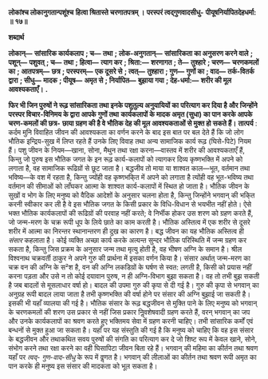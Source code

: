 **लोकांश्च लोकानुगतान्पशूंश्च** **हित्वा श्रितास्ते चरणातपत्रम् ।** **परस्परं त्वद्गुणवादसीधु-** **पीयूषनिर्यापितदेहधर्मा: ॥ १७॥** 

**शब्दार्थ** 

**लोकान्—** **सांसारिक कार्यकलाप** **; च—** **तथा** **; लोक-अनुगतान्—** **सांसारिकता का अनुसरण करने वाले** **; पशून्—** **पशुवत्** **; च—** **तथा** **; हित्वा—** **त्याग कर** **; श्रिता:—** **शरणागत** **; ते—** **तुश्हारे** **; चरण—** **चरणकमलों का** **; आतपत्रम्—** **छत्र** **; परस्परम्—** **एक दूसरे से** **; त्वत्—** **तुश्हारा** **; गुण—** **गुणों का** **; वाद—** **तर्क-वितर्क द्वारा** **; सीधु—** **मादक** **; पीयूष—** **अमृत से** **; निर्यापित—** **बुझाया गया** **; देह-धर्मा:—** **शरीर की मूल आवश्यकताएँ।** **.** 

**फिर भी जिन पुरुषों ने रूढ़ सांसारिकता तथा इनके पशुतुल्य अनुयायियों का** **परित्याग कर दिया है और जिन्होंने परस्पर विचार-विनिमय के द्वारा आपके गुणों तथा** **कार्यकलापों के मादक अमृत (सुधा) का पान करके आपके चरण-कमलों की छत्र-** **छाया ग्रहण की है वे भौतिक देह की मूल आवश्यकताओं से मुक्त हो सकते हैं।** **तात्पर्य** : कर्दम मुनि विवाहित जीवन की आवश्यकता का वर्णन करने के बाद इस बात पर बल देते हैं कि जो लोग भौतिक इन्द्रिय-सुख में लिप्त रहते हैं उनके लिए विवाह तथा अन्य सामाजिक कार्य रूढ़ (घिसे-पिटे) नियम हैं। पशु जीवन के नियम—खाना, सोना, मैथुन तथा रक्षा करना—वास्तव में शरीर की आवश्यकताएँ हैं, किन्तु जो पुरुष इस भौतिक जगत के इन रूढ़ कार्य-कलापों को त्यागकर दिव्य कृष्णभक्ति में अपने को लगाता है, वह सामाजिक रूढिय़ों से छूट जाता है। बद्धजीव तो माया या शाश्वत काल—भूत, वर्तमान तथा भविष्य—के वश में रहता है, किन्तु ज्योंही वह कृष्णभकि्त में अपने को लगाता है त्योंही वह भूत-भविष्य तथा वर्तमान की सीमाओं को लाँघकर आत्मा के शाश्वत कार्य-कलापों में स्थित हो जाता है। भौतिक जीवन के सुखों व भोग के लिए मनुष्य को वैदिक आदेशों के अनुसार चलना होता है, किन्तु जिन्होंने भगवान् की भकि्त करनी स्वीकार कर ली है वे इस भौतिक जगत के किसी प्रकार के विधि-विधान से भयभीत नहीं होते। ऐसे भक्त भौतिक कार्यकलापों की रूढिय़ों की परवाह नहीं करते; वे निर्भीक होकर उस शरण को ग्रहण करते हैं, जो जन्म-मरण के चक्र रूपी धूप के लिये छाते का काम करती है। भौतिक अस्तित्व में एक शरीर से दूसरे शरीर में आत्मा का निरन्तर स्थानान्तरण ही दुख का कारण है। बद्ध जीवन का यह भौतिक अस्तित्व ही *संसार* कहलाता है। कोई व्यक्ति अच्छा कार्य करके अत्यन्त सुन्दर भौतिक परिस्थिति में जन्म ग्रहण कर सकता है, किन्तु जिस प्रक्रम के अनुसार जन्म तथा मृत्यु होती है, वह भीषण अग्नि के समान है। श्रील विश्वनाथ चक्रवर्ती ठाकुर ने अपने गुरु की प्रार्थना में इसका वर्णन किया है। संसार अर्थात् जन्म-मरण का चक्र वन की अग्नि के स²श है, वन की अग्नि लकडिय़ों के घर्षण से स्वत: लगती है, किसी को प्रयास नहीं करना पड़ता और उसे न तो कोई दयावान पुरुष, न ही अग्नि-विभाग बुझा सकता है। वह तो तभी बुझ सकती है जब बादलों से मूसलाधार वर्षा हो। बादल की उपमा गुरु की कृपा से दी गई है। गुरु की कृपा से भगवान् का अनुग्रह रूपी बादल लाया जाता है तभी कृष्णभक्ति की वर्षा होने पर संसार की अग्नि बुझाई जा सकती है। इसकी भी यहाँ व्यालया की गई है। भौतिक संसार के रूढ़ बद्धजीवन से मुक्ति पाने के लिए मनुष्य को भगवान् के चरणकमलों की शरण उस प्रकार से नहीं जिस प्रकार निॢवशेषवादी ग्रहण करते हैं, वरन् भगवान् का जप और उनके कार्यकलापों का श्रवण करते हुए भक्तिमय सेवा में ग्रहण करनी चाहिए। तभी सांसारिक कर्मों एवं बन्धनों से मुक्त हुआ जा सकता है। यहाँ पर यह संस्तुति की गई है कि मनुष्य को चाहिए कि वह इस संसार के बद्धजीवन और तथाकथित सवय पुरुषों की संगति का परित्याग कर दे जो शिष्ट रूप में केवल खाने, सोने, संभोग करने तथा रक्षा करने का वही घिसापिटा जीवन बिता रहे हैं। भगवान् की महिमा का कीर्तन तथा श्रवण यहाँ पर *त्वद्-* *गुण-वाद-सीधु* के रूप में वॢणत है। भगवान् की लीलाओं का कीर्तन तथा श्रवण रूपी अमृत का पान करके ही मनुष्य इस संसार की मादकता को भूल सकता है।  